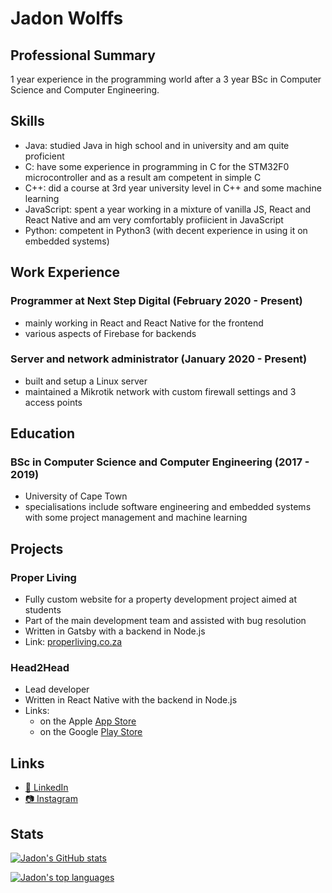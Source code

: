 # Jadon Wolffs

## Professional Summary

1 year experience in the programming world after a 3 year BSc in Computer Science and Computer Engineering.

## Skills

- Java: studied Java in high school and in university and am quite proficient
- C: have some experience in programming in C for the STM32F0 microcontroller and as a result am competent in simple C
- C++: did a course at 3rd year university level in C++ and some machine learning
- JavaScript: spent a year working in a mixture of vanilla JS, React and React Native and am very comfortably profiicient in JavaScript
- Python: competent in Python3 (with decent experience in using it on embedded systems)

## Work Experience

### Programmer at Next Step Digital (February 2020 - Present)

- mainly working in React and React Native for the frontend
- various aspects of Firebase for backends

### Server and network administrator (January 2020 - Present)

- built and setup a Linux server
- maintained a Mikrotik network with custom firewall settings and 3 access points

## Education

### BSc in Computer Science and Computer Engineering (2017 - 2019)

- University of Cape Town
- specialisations include software engineering and embedded systems with some project management and machine learning

## Projects

### Proper Living

- Fully custom website for a property development project aimed at students
- Part of the main development team and assisted with bug resolution
- Written in Gatsby with a backend in Node.js
- Link: [properliving.co.za](https://properliving.co.za/)

### Head2Head

- Lead developer
- Written in React Native with the backend in Node.js
- Links:
  - on the Apple [App Store](https://apps.apple.com/us/app/Head2Head/id1527745287)
  - on the Google [Play Store](https://play.google.com/store/apps/details?id=com.nextstepdigital.head2head)

## Links

- [:link: LinkedIn](https://www.linkedin.com/in/jadon-wolffs/)
- [:camera: Instagram](https://www.instagram.com/wolffshots)

## Stats

[![Jadon's GitHub stats](https://github-readme-stats.vercel.app/api?username=jadonwolffs&count_private=true&show_icons=true)](https://github.com/jadonwolffs)

[![Jadon's top languages](https://github-readme-stats.vercel.app/api/top-langs/?username=jadonwolffs)](https://github.com/jadonwolffs)
